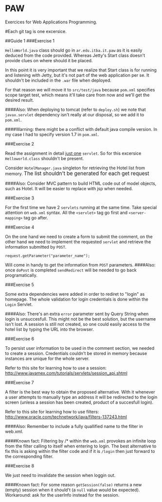 PAW
===

Exercices for Web Applications Programming.

#Each git tag is one excersice.

##Guide 1
###Exercise 1

`HelloWorld.java` class should go in `ar.edu.itba.it.paw` as it is easily deduced from the code provided. Whereas Jetty's Start class doesn't provide clues on where should it be placed.


In this point it is very important that we realize that Start class is for running and listening with Jetty, but it's not part of the web application per se. It shouldn't be included in the `.war` file when deployed.  


For that reason we will move it to `src/test/java` because `pom.xml` specifies scope target test, which means it'll take care from now and we'll get the desired result.

####Also: 
When deploying to tomcat (refer to `deploy.sh`) we note that `javax.servlet` dependency isn't really at our disposal, so we add it to `pom.xml`. 

####Warning: there might be a conflict with default java compile version. In my case I had to specify version 1.7 in `pom.xml`.

###Exercise 2

Read the assignment in detail <u>just one</u> `servlet`. So for this excersice `Helloworld.class` shouldn't be present. 

Consider `HotelManager.java` singleton for retrieving the Hotel list from memory. <big>The list shouldn't be generated for each get request</big>

####Also:
Consider MVC pattern to build HTML code out of model objects, such as Hotel. It will be easier to replace with jsp when needed.

###Exercise 3

For the first time we have 2 `servlets` running at the same time. Take special attention on `web.xml` syntax. All the `<servlet>` tag go first and `<server-mapping>` tag go after.

###Exercise 4

On the one hand we need to create a form to submit the comment, on the other hand we need to implement the requested `servlet` and retrieve the information submitted by `POST`.

```
request.getParameter("parameter_name");
```
Will come in handy to get the information from `POST` parameters.
####Also:
once `doPost` is completed `sendRedirect` will be needed to go back programatically.

###Exercise 5

Some extra dependencies were added in order to rediret to "login" as homepage. The whole validation for login credentials is done within the `Login` Servlet.

####Also:
There's an extra `error` parameter sent by Query String when login is unsuccesfull. This might not be the best solution, but the username isn't lost. A session is still not created, so one could easily access to the hotel list by typing the URL into the browser.

###Exercise 6

To persist user information to be used in the comment section, we needed to create a session. Credentials couldn't be stored in memory because instances are unique for the whole server.

Refer to this site for learning how to use a session:
http://www.javamex.com/tutorials/servlets/session_api.shtml

###Exercise 7

A filter is the best way to obtain the proposed alternative. With it whenever a user attempts to manually type an address it will be redirected to the login screen (unless a session has been created, product of a succesfull login).

Refer to this site for learning how to use filters:
http://www.oracle.com/technetwork/java/filters-137243.html

####Also:
Remember to include a fully quallified name to the filter in web.xml.

####Known fact:
Filtering by /* within the `web.xml` provokes an infinite loop from the filter calling to itself when entering to login. The best alternative to fix this is asking within the filter code and if it is `/login` then just forward to the corresponding filter.

###Exercise 8

We just need to invalidate the session when loggin out.

####Known fact:
For some reason `getSession(false)` returns a new (empty) session when it should't (a `null` value would be expected). Workaround: ask for the userInfo instead for the session. 



